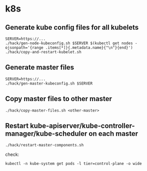# k8s

## Generate kube config files for all kubelets

```
SERVER=https://...
./hack/gen-node-kubeconfig.sh $SERVER $(kubectl get nodes -ojsonpath='{range .items[*]}{.metadata.name}{"\n"}{end}')
./hack/copy-and-restart-kubelet.sh
```

## Generate master files

```
SERVER=https://...
./hack/gen-master-kubeconfig.sh $SERVER
```

## Copy master files to other master

```
./hack/copy-master-files.sh <other-master>
```

## Restart kube-apiserver/kube-controller-manager/kube-scheduler on each master

```
./hack/restart-master-components.sh
```

check:

```
kubectl -n kube-system get pods -l tier=control-plane -o wide
```
